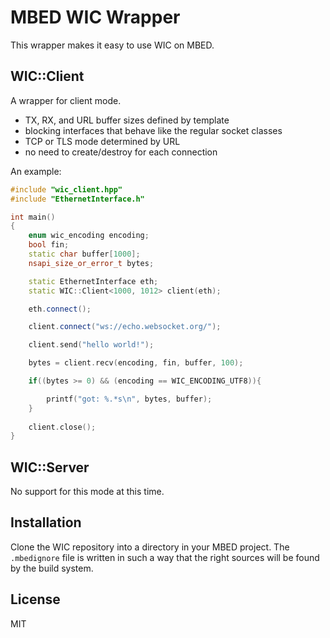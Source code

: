 MBED WIC Wrapper
================

This wrapper makes it easy to use WIC on MBED.

## WIC::Client

A wrapper for client mode.

- TX, RX, and URL buffer sizes defined by template
- blocking interfaces that behave like the regular socket classes
- TCP or TLS mode determined by URL
- no need to create/destroy for each connection

An example:

~~~ c++
#include "wic_client.hpp"
#include "EthernetInterface.h"

int main()
{
    enum wic_encoding encoding;
    bool fin;
    static char buffer[1000];
    nsapi_size_or_error_t bytes;

    static EthernetInterface eth;
    static WIC::Client<1000, 1012> client(eth);

    eth.connect();

    client.connect("ws://echo.websocket.org/");

    client.send("hello world!");

    bytes = client.recv(encoding, fin, buffer, 100);

    if((bytes >= 0) && (encoding == WIC_ENCODING_UTF8)){

        printf("got: %.*s\n", bytes, buffer);
    }
            
    client.close();                
}
~~~

## WIC::Server

No support for this mode at this time.

## Installation

Clone the WIC repository into a directory in your MBED project.
The `.mbedignore` file is written in such a way that the right sources
will be found by the build system.

## License

MIT

